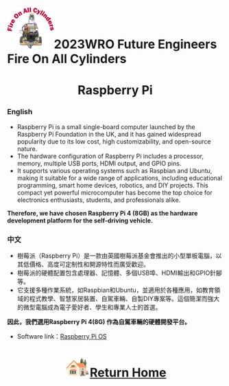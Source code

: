 ![LOGO](../../other/img/logo.png)2023WRO Future Engineers Fire On All Cylinders  
====
# <div align="center">Raspberry Pi</div> 
### English 
- Raspberry Pi is a small single-board computer launched by the Raspberry Pi Foundation in the UK, and it has gained widespread popularity due to its low cost, high customizability, and open-source nature. 
- The hardware configuration of Raspberry Pi includes a processor, memory, multiple USB ports, HDMI output, and GPIO pins. 
- It supports various operating systems such as Raspbian and Ubuntu, making it suitable for a wide range of applications, including educational programming, smart home devices, robotics, and DIY projects. This compact yet powerful microcomputer has become the top choice for electronics enthusiasts, students, and professionals alike.

__Therefore, we have chosen Raspberry Pi 4 (8GB) as the hardware development platform for the self-driving vehicle.__


### 中文
- 樹莓派（Raspberry Pi）是一款由英國樹莓派基金會推出的小型單板電腦，以其低價格、高度可定制性和開源特性而廣受歡迎。
- 樹莓派的硬體配置包含處理器、記憶體、多個USB埠、HDMI輸出和GPIO針腳等。
- 它支援多種作業系統，如Raspbian和Ubuntu，並適用於各種應用，如教育領域的程式教學、智慧家居裝置、自駕車輛、自製DIY專案等。這個簡潔而強大的微型電腦成為電子愛好者、學生和專業人士的首選。 

__因此，我們選用Raspberry Pi 4(8G) 作為自駕車輛的硬體開發平台。__  

- Software link：[Raspberry Pi OS](https://www.raspberrypi.com/software/) 
# <div align="center">![HOME](./other/img/Home.png)[Return Home](../)</div>  



